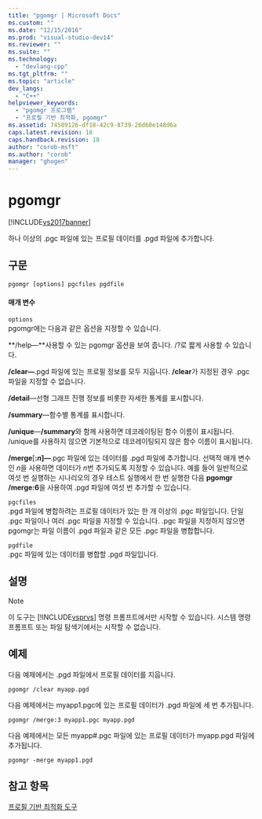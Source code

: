 ```yaml
---
title: "pgomgr | Microsoft Docs"
ms.custom: ""
ms.date: "12/15/2016"
ms.prod: "visual-studio-dev14"
ms.reviewer: ""
ms.suite: ""
ms.technology: 
  - "devlang-cpp"
ms.tgt_pltfrm: ""
ms.topic: "article"
dev_langs: 
  - "C++"
helpviewer_keywords: 
  - "pgomgr 프로그램"
  - "프로필 기반 최적화, pgomgr"
ms.assetid: 74589126-df18-42c9-8739-26d60e148d6a
caps.latest.revision: 18
caps.handback.revision: 18
author: "corob-msft"
ms.author: "corob"
manager: "ghogen"
---
```

# pgomgr
[!INCLUDE[vs2017banner](../../assembler/inline/includes/vs2017banner.md)]

하나 이상의 .pgc 파일에 있는 프로필 데이터를 .pgd 파일에 추가합니다.  
  
## 구문  
  
```  
pgomgr [options] pgcfiles pgdfile  
```  
  
#### 매개 변수  
 `options`  
 pgomgr에는 다음과 같은 옵션을 지정할 수 있습니다.  
  
 **\/help—**사용할 수 있는 pgomgr 옵션을 보여 줍니다. \/?로 짧게 사용할 수 있습니다.  
  
 **\/clear—**.pgd 파일에 있는 프로필 정보를 모두 지웁니다.  **\/clear**가 지정된 경우 .pgc 파일을 지정할 수 없습니다.  
  
 **\/detail**—선형 그래프 진행 정보를 비롯한 자세한 통계를 표시합니다.  
  
 **\/summary**—함수별 통계를 표시합니다.  
  
 **\/unique**—**\/summary**와 함께 사용하면 데코레이팅된 함수 이름이 표시됩니다.  \/unique를 사용하지 않으면 기본적으로 데코레이팅되지 않은 함수 이름이 표시됩니다.  
  
 **\/merge**\[**:***n*\]**—**.pgc 파일에 있는 데이터를 .pgd 파일에 추가합니다.  선택적 매개 변수인 *n*을 사용하면 데이터가 *n*번 추가되도록 지정할 수 있습니다.  예를 들어 일반적으로 여섯 번 실행하는 시나리오의 경우 테스트 실행에서 한 번 실행한 다음 **pgomgr \/merge:6**을 사용하여 .pgd 파일에 여섯 번 추가할 수 있습니다.  
  
 `pgcfiles`  
 .pgd 파일에 병합하려는 프로필 데이터가 있는 한 개 이상의 .pgc 파일입니다.  단일 .pgc 파일이나 여러 .pgc 파일을 지정할 수 있습니다.  .pgc 파일을 지정하지 않으면 pgomgr는 파일 이름이 .pgd 파일과 같은 모든 .pgc 파일을 병합합니다.  
  
 `pgdfile`  
 .pgc 파일에 있는 데이터를 병합할 .pgd 파일입니다.  
  
## 설명  
  
> [!NOTE]
>  이 도구는 [!INCLUDE[vsprvs](../../assembler/masm/includes/vsprvs_md.md)] 명령 프롬프트에서만 시작할 수 있습니다.  시스템 명령 프롬프트 또는 파일 탐색기에서는 시작할 수 없습니다.  
  
## 예제  
 다음 예제에서는 .pgd 파일에서 프로필 데이터를 지웁니다.  
  
```  
pgomgr /clear myapp.pgd  
```  
  
 다음 예제에서는 myapp1.pgc에 있는 프로필 데이터가 .pgd 파일에 세 번 추가됩니다.  
  
```  
pgomgr /merge:3 myapp1.pgc myapp.pgd  
```  
  
 다음 예제에서는 모든 myapp\#.pgc 파일에 있는 프로필 데이터가 myapp.pgd 파일에 추가됩니다.  
  
```  
pgomgr -merge myapp1.pgd  
```  
  
## 참고 항목  
 [프로필 기반 최적화 도구](../../build/reference/tools-for-manual-profile-guided-optimization.md)